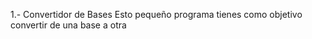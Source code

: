 1.- Convertidor de Bases
    Esto pequeño programa tienes como objetivo convertir de una base a otra
    
